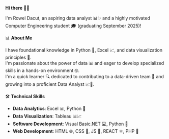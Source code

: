 

 **Hi there** 👋😊

 I'm Rowel Dacut, an aspiring data analyst 📊✨ and a highly motivated Computer Engineering student 🎓 (graduating September 2025)!

 📊 **About Me**

I have foundational knowledge in Python 🐍, Excel 📈, and data visualization principles 🌟.  
I'm passionate about the power of data 📊 and eager to develop specialized skills in a hands-on environment 🤓.  
I'm a quick learner 🔍 dedicated to contributing to a data-driven team 💼 and growing into a proficient Data Analyst 📈🚀.

 🛠️ **Technical Skills**

- **Data Analytics**: Excel 📊, Python 🐍  
- **Data Visualization**: Tableau 📊📈  
- **Software Development**: Visual Basic.NET 💻, Python 🐍  
- **Web Development**: HTML 🌐, CSS 🎨, JS 🚀, REACT ⚛️, PHP 🔧
